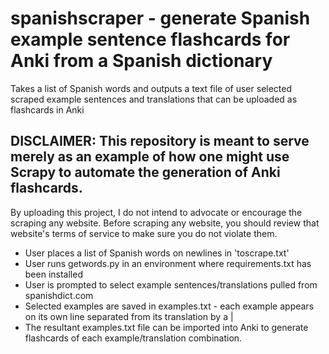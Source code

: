 # spanishscraper - generate Spanish example sentence flashcards for Anki from a Spanish dictionary
Takes a list of Spanish words and outputs a text file of user selected scraped example sentences and translations that can be uploaded as flashcards in Anki

## DISCLAIMER: This repository is meant to serve merely as an example of how one might use Scrapy to automate the generation of Anki flashcards.
By uploading this project, I do not intend to advocate or encourage the scraping any website. Before scraping any website, you should review that website's terms of service to make sure you do not violate them. 

* User places a list of Spanish words on newlines in 'toscrape.txt'
* User runs getwords.py in an environment where requirements.txt has been installed
* User is prompted to select example sentences/translations pulled from spanishdict.com
* Selected examples are saved in examples.txt - each example appears on its own line separated from its translation by a |
* The resultant examples.txt file can be imported into Anki to generate flashcards of each example/translation combination.
